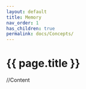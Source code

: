 ```yaml
---
layout: default
title: Memory
nav_order: 1
has_children: true
permalink: docs/Concepts/
---
```


{{ page.title }}
======================

//Content